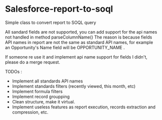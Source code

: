 # Salesforce-report-to-soql
Simple class to convert report to SOQL query


All sandard fields are not supported, you can add support for the api names not handled in method parseColumnName()
The reason is because fields API names in report are not the same as standard API names, for example an Opportunity's Name field will be OPPORTUNITY_NAME .

If someone re use it and implement api name support for fields I didn't, please do a merge request.


TODOs : 
- Implement all standards API names
- Implement standards filters (recently viewed, this month, etc)
- Implement formula filters
- Implement record groupping
- Clean structure, make it virtual.
- Implement useless features as report execution, records extraction and compression, etc.
